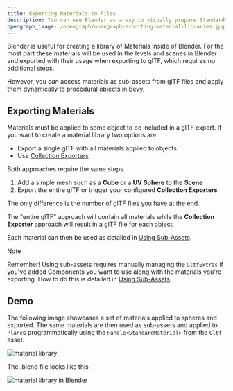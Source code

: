 ```yaml
---
title: Exporting Materials to Files
description: You can use Blender as a way to visually prepare StandardMaterials.
opengraph_image: /opengraph/opengraph-exporting-material-libraries.jpg
---
```


Blender is useful for creating a library of Materials inside of Blender. For the most part these materials will be used in the levels and scenes in Blender and exported with their usage when exporting to glTF, which requires no additional steps.

However, you _can_ access materials as sub-assets from glTF files and apply them dynamically to procedural objects in Bevy.

## Exporting Materials

Materials must be applied to some object to be included in a glTF export. If you want to create a material library two options are:

- Export a single glTF with all materials applied to objects
- Use [Collection Exporters](/docs/exporting-multiple-collections)

Both approaches require the same steps.

1. Add a simple mesh such as a **Cube** or a **UV Sphere** to the **Scene**
2. Export the entire glTF or trigger your configured **Collection Exporters**

The only difference is the number of glTF files you have at the end.

The "entire glTF" approach will contain all materials while the **Collection Exporter** approach will result in a glTF file for each object.

Each material can then be used as detailed in [Using Sub-Assets](/docs/using-sub-assets).

> [!NOTE]
>
> Remember! Using sub-assets requires manually managing the `GltfExtras` if you've added Components you want to use along with the materials you're exporting. How to do this is detailed in [Using Sub-Assets](/docs/using-sub-assets).

## Demo

The following image showcases a set of materials applied to spheres and exported. The same materials are then used as sub-assets and applied to `Plane`s programmatically using the `Handle<StandardMaterial>` from the `Gltf` asset.

![material library](/images/advanced-use-cases/material-library-bevy.avif)

The .blend file looks like this

![material library in Blender](/images/advanced-use-cases/material-library-blender.avif)

